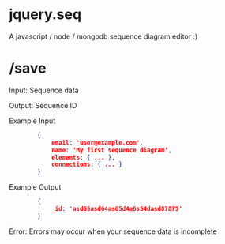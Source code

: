 jquery.seq
==========

A javascript / node / mongodb sequence diagram editor :)

/save
=====


Input: Sequence data

Output: Sequence ID

Example Input
```json
		{
			email: 'user@example.com',
			name: 'My first sequence diagram',
			elements: { ... },
			connections: { ... }
		}
```

Example Output

```json
		{
			_id: 'asd65asd64as65d4a6s54dasd87875'
		}
```

Error: Errors may occur when your sequence data is incomplete
